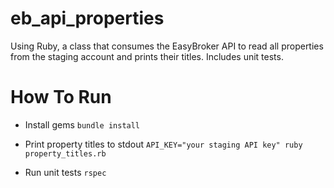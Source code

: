 # eb_api_properties
Using Ruby, a class that consumes the EasyBroker API to read all properties from the staging account and prints their titles. Includes unit tests.

# How To Run
- Install gems
    `bundle install`

- Print property titles to stdout
    `API_KEY="your staging API key" ruby property_titles.rb`

- Run unit tests
    `rspec`